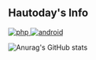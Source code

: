 <h2>Hautoday's Info</h2>


<a href="" target="_blank">
    <img alt="php" src="https://img.shields.io/badge/PHP-777BB4?logo=PHP&logoColor=white"/>
</a>
<a href="" target="_blank">
    <img alt="android" src="https://img.shields.io/badge/Android-3DDC84?logo=Android Studio&logoColor=white"/>
</a>


![Anurag's GitHub stats](https://github-readme-stats.vercel.app/api?username=hautoday&show_icons=true&theme=react)

<!--
<a href="" target="_blank">
    <img alt="rlcks0727@naver.com" src="https://img.shields.io/badge/rlcks0727@naver.com-EA4335?logo=Gmail&logoColor=white"/>
</a>
-->
